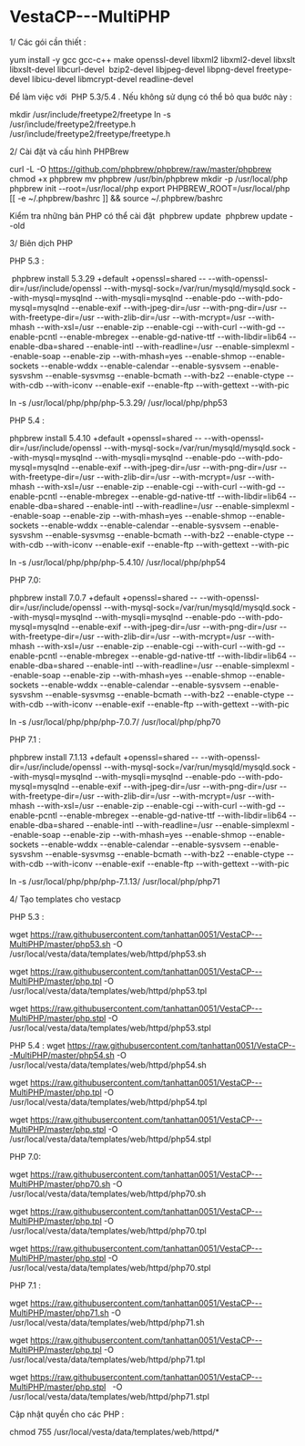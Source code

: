 # VestaCP---MultiPHP

1/ Các gói cần  thiết :

yum install -y gcc gcc-c++ make openssl-devel libxml2 libxml2-devel libxslt libxslt-devel libcurl-devel  bzip2-devel libjpeg-devel libpng-devel freetype-devel libicu-devel libmcrypt-devel  readline-devel 

Để làm việc với  PHP 5.3/5.4 . Nếu không sử dụng có thể bỏ qua bước này :

mkdir /usr/include/freetype2/freetype
ln -s /usr/include/freetype2/freetype.h /usr/include/freetype2/freetype/freetype.h

2/ Cài đặt và cấu hình PHPBrew

curl -L -O https://github.com/phpbrew/phpbrew/raw/master/phpbrew
chmod +x phpbrew
mv phpbrew /usr/bin/phpbrew
mkdir -p /usr/local/php
phpbrew init --root=/usr/local/php
export PHPBREW_ROOT=/usr/local/php
[[ -e ~/.phpbrew/bashrc ]] && source ~/.phpbrew/bashrc

Kiểm tra những bản PHP có thể cài đặt 
 phpbrew update
 phpbrew update --old

3/ Biên dịch PHP
 
PHP 5.3 : 

 phpbrew install 5.3.29  +default +openssl=shared -- --with-openssl-dir=/usr/include/openssl --with-mysql-sock=/var/run/mysqld/mysqld.sock --with-mysql=mysqlnd --with-mysqli=mysqlnd --enable-pdo --with-pdo-mysql=mysqlnd --enable-exif --with-jpeg-dir=/usr --with-png-dir=/usr --with-freetype-dir=/usr --with-zlib-dir=/usr --with-mcrypt=/usr --with-mhash --with-xsl=/usr --enable-zip --enable-cgi --with-curl --with-gd --enable-pcntl --enable-mbregex --enable-gd-native-ttf --with-libdir=lib64 --enable-dba=shared --enable-intl --with-readline=/usr --enable-simplexml \--enable-soap --enable-zip --with-mhash=yes --enable-shmop --enable-sockets --enable-wddx --enable-calendar --enable-sysvsem --enable-sysvshm --enable-sysvmsg --enable-bcmath --with-bz2 --enable-ctype --with-cdb --with-iconv --enable-exif --enable-ftp --with-gettext --with-pic

ln -s /usr/local/php/php/php-5.3.29/ /usr/local/php/php53

PHP 5.4 :

phpbrew install 5.4.10  +default +openssl=shared -- --with-openssl-dir=/usr/include/openssl --with-mysql-sock=/var/run/mysqld/mysqld.sock --with-mysql=mysqlnd --with-mysqli=mysqlnd --enable-pdo --with-pdo-mysql=mysqlnd --enable-exif --with-jpeg-dir=/usr --with-png-dir=/usr --with-freetype-dir=/usr --with-zlib-dir=/usr --with-mcrypt=/usr --with-mhash --with-xsl=/usr --enable-zip --enable-cgi --with-curl --with-gd --enable-pcntl --enable-mbregex --enable-gd-native-ttf --with-libdir=lib64 --enable-dba=shared --enable-intl --with-readline=/usr --enable-simplexml \--enable-soap --enable-zip --with-mhash=yes --enable-shmop --enable-sockets --enable-wddx --enable-calendar --enable-sysvsem --enable-sysvshm --enable-sysvmsg --enable-bcmath --with-bz2 --enable-ctype --with-cdb --with-iconv --enable-exif --enable-ftp --with-gettext --with-pic

 ln -s /usr/local/php/php/php-5.4.10/ /usr/local/php/php54

PHP 7.0:

phpbrew install 7.0.7  +default +openssl=shared -- --with-openssl-dir=/usr/include/openssl --with-mysql-sock=/var/run/mysqld/mysqld.sock --with-mysql=mysqlnd --with-mysqli=mysqlnd --enable-pdo --with-pdo-mysql=mysqlnd --enable-exif --with-jpeg-dir=/usr --with-png-dir=/usr --with-freetype-dir=/usr --with-zlib-dir=/usr --with-mcrypt=/usr --with-mhash --with-xsl=/usr --enable-zip --enable-cgi --with-curl --with-gd --enable-pcntl --enable-mbregex --enable-gd-native-ttf --with-libdir=lib64 --enable-dba=shared --enable-intl --with-readline=/usr --enable-simplexml \--enable-soap --enable-zip --with-mhash=yes --enable-shmop --enable-sockets --enable-wddx --enable-calendar --enable-sysvsem --enable-sysvshm --enable-sysvmsg --enable-bcmath --with-bz2 --enable-ctype --with-cdb --with-iconv --enable-exif --enable-ftp --with-gettext --with-pic

 ln -s /usr/local/php/php/php-7.0.7/ /usr/local/php/php70

PHP 7.1 :

phpbrew install 7.1.13  +default +openssl=shared -- --with-openssl-dir=/usr/include/openssl --with-mysql-sock=/var/run/mysqld/mysqld.sock --with-mysql=mysqlnd --with-mysqli=mysqlnd --enable-pdo --with-pdo-mysql=mysqlnd --enable-exif --with-jpeg-dir=/usr --with-png-dir=/usr --with-freetype-dir=/usr --with-zlib-dir=/usr --with-mcrypt=/usr --with-mhash --with-xsl=/usr --enable-zip --enable-cgi --with-curl --with-gd --enable-pcntl --enable-mbregex --enable-gd-native-ttf --with-libdir=lib64 --enable-dba=shared --enable-intl --with-readline=/usr --enable-simplexml \--enable-soap --enable-zip --with-mhash=yes --enable-shmop --enable-sockets --enable-wddx --enable-calendar --enable-sysvsem --enable-sysvshm --enable-sysvmsg --enable-bcmath --with-bz2 --enable-ctype --with-cdb --with-iconv --enable-exif --enable-ftp --with-gettext --with-pic

ln -s /usr/local/php/php/php-7.1.13/ /usr/local/php/php71

4/ Tạo templates cho vestacp

PHP 5.3 : 

wget https://raw.githubusercontent.com/tanhattan0051/VestaCP---MultiPHP/master/php53.sh  -O /usr/local/vesta/data/templates/web/httpd/php53.sh 

wget https://raw.githubusercontent.com/tanhattan0051/VestaCP---MultiPHP/master/php.tpl  -O /usr/local/vesta/data/templates/web/httpd/php53.tpl

wget https://raw.githubusercontent.com/tanhattan0051/VestaCP---MultiPHP/master/php.stpl   -O /usr/local/vesta/data/templates/web/httpd/php53.stpl

PHP 5.4 : 
wget https://raw.githubusercontent.com/tanhattan0051/VestaCP---MultiPHP/master/php54.sh  -O /usr/local/vesta/data/templates/web/httpd/php54.sh 

wget https://raw.githubusercontent.com/tanhattan0051/VestaCP---MultiPHP/master/php.tpl  -O /usr/local/vesta/data/templates/web/httpd/php54.tpl

wget https://raw.githubusercontent.com/tanhattan0051/VestaCP---MultiPHP/master/php.stpl   -O /usr/local/vesta/data/templates/web/httpd/php54.stpl

PHP 7.0:

wget https://raw.githubusercontent.com/tanhattan0051/VestaCP---MultiPHP/master/php70.sh -O /usr/local/vesta/data/templates/web/httpd/php70.sh 

wget https://raw.githubusercontent.com/tanhattan0051/VestaCP---MultiPHP/master/php.tpl  -O /usr/local/vesta/data/templates/web/httpd/php70.tpl

wget https://raw.githubusercontent.com/tanhattan0051/VestaCP---MultiPHP/master/php.stpl   -O /usr/local/vesta/data/templates/web/httpd/php70.stpl
 
PHP 7.1 : 

wget https://raw.githubusercontent.com/tanhattan0051/VestaCP---MultiPHP/master/php71.sh  -O /usr/local/vesta/data/templates/web/httpd/php71.sh

wget https://raw.githubusercontent.com/tanhattan0051/VestaCP---MultiPHP/master/php.tpl  -O /usr/local/vesta/data/templates/web/httpd/php71.tpl

wget https://raw.githubusercontent.com/tanhattan0051/VestaCP---MultiPHP/master/php.stpl   -O /usr/local/vesta/data/templates/web/httpd/php71.stpl


Cập nhật quyền cho các PHP :

 chmod 755 /usr/local/vesta/data/templates/web/httpd/*


